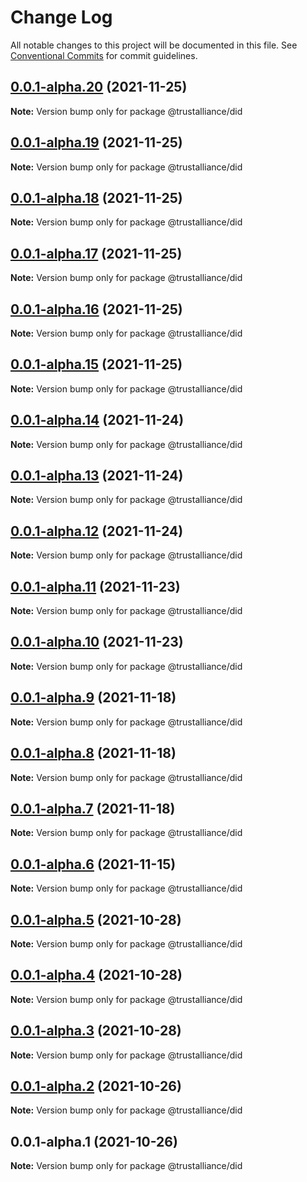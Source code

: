 # Change Log

All notable changes to this project will be documented in this file.
See [Conventional Commits](https://conventionalcommits.org) for commit guidelines.

## [0.0.1-alpha.20](https://github.com/trustalliance-blockchain/trustalliance-verifiable/compare/@trustalliance/did@0.0.1-alpha.19...@trustalliance/did@0.0.1-alpha.20) (2021-11-25)

**Note:** Version bump only for package @trustalliance/did





## [0.0.1-alpha.19](https://github.com/trustalliance-blockchain/trustalliance-verifiable/compare/@trustalliance/did@0.0.1-alpha.18...@trustalliance/did@0.0.1-alpha.19) (2021-11-25)

**Note:** Version bump only for package @trustalliance/did





## [0.0.1-alpha.18](https://github.com/trustalliance-blockchain/trustalliance-verifiable/compare/@trustalliance/did@0.0.1-alpha.17...@trustalliance/did@0.0.1-alpha.18) (2021-11-25)

**Note:** Version bump only for package @trustalliance/did





## [0.0.1-alpha.17](https://github.com/trustalliance-blockchain/track-back-verifier/compare/@trustalliance/did@0.0.1-alpha.16...@trustalliance/did@0.0.1-alpha.17) (2021-11-25)

**Note:** Version bump only for package @trustalliance/did





## [0.0.1-alpha.16](https://github.com/trustalliance-blockchain/track-back-verifier/packages/trustalliance-did/compare/@trustalliance/did@0.0.1-alpha.15...@trustalliance/did@0.0.1-alpha.16) (2021-11-25)

**Note:** Version bump only for package @trustalliance/did





## [0.0.1-alpha.15](github.com/trustalliance-blockchain/track-back-verifier/packages/trustalliance-did/compare/@trustalliance/did@0.0.1-alpha.14...@trustalliance/did@0.0.1-alpha.15) (2021-11-25)

**Note:** Version bump only for package @trustalliance/did





## [0.0.1-alpha.14](https://github.com/trustalliance-blockchain/trustalliance-did/compare/@trustalliance/did@0.0.1-alpha.13...@trustalliance/did@0.0.1-alpha.14) (2021-11-24)

**Note:** Version bump only for package @trustalliance/did





## [0.0.1-alpha.13](https://github.com/trustalliance-blockchain/trustalliance-did/compare/@trustalliance/did@0.0.1-alpha.12...@trustalliance/did@0.0.1-alpha.13) (2021-11-24)

**Note:** Version bump only for package @trustalliance/did





## [0.0.1-alpha.12](https://github.com/trustalliance-blockchain/trustalliance-did/compare/@trustalliance/did@0.0.1-alpha.11...@trustalliance/did@0.0.1-alpha.12) (2021-11-24)

**Note:** Version bump only for package @trustalliance/did





## [0.0.1-alpha.11](https://github.com/trustalliance-blockchain/trustalliance-did/compare/@trustalliance/did@0.0.1-alpha.10...@trustalliance/did@0.0.1-alpha.11) (2021-11-23)

**Note:** Version bump only for package @trustalliance/did





## [0.0.1-alpha.10](https://github.com/trustalliance-blockchain/trustalliance-did/compare/@trustalliance/did@0.0.1-alpha.9...@trustalliance/did@0.0.1-alpha.10) (2021-11-23)

**Note:** Version bump only for package @trustalliance/did





## [0.0.1-alpha.9](https://github.com/trustalliance-blockchain/trustalliance-did/compare/@trustalliance/did@0.0.1-alpha.8...@trustalliance/did@0.0.1-alpha.9) (2021-11-18)

**Note:** Version bump only for package @trustalliance/did





## [0.0.1-alpha.8](https://github.com/trustalliance-blockchain/trustalliance-did/compare/@trustalliance/did@0.0.1-alpha.7...@trustalliance/did@0.0.1-alpha.8) (2021-11-18)

**Note:** Version bump only for package @trustalliance/did





## [0.0.1-alpha.7](https://github.com/trustalliance-blockchain/trustalliance-did/compare/@trustalliance/did@0.0.1-alpha.6...@trustalliance/did@0.0.1-alpha.7) (2021-11-18)

**Note:** Version bump only for package @trustalliance/did





## [0.0.1-alpha.6](https://github.com/trustalliance-blockchain/trustalliance-did/compare/@trustalliance/did@0.0.1-alpha.5...@trustalliance/did@0.0.1-alpha.6) (2021-11-15)

**Note:** Version bump only for package @trustalliance/did





## [0.0.1-alpha.5](https://github.com/trustalliance-blockchain/trustalliance-did/compare/@trustalliance/did@0.0.1-alpha.4...@trustalliance/did@0.0.1-alpha.5) (2021-10-28)

**Note:** Version bump only for package @trustalliance/did





## [0.0.1-alpha.4](https://github.com/trustalliance-blockchain/trustalliance-did/compare/@trustalliance/did@0.0.1-alpha.3...@trustalliance/did@0.0.1-alpha.4) (2021-10-28)

**Note:** Version bump only for package @trustalliance/did





## [0.0.1-alpha.3](https://github.com/trustalliance-blockchain/trustalliance-did/compare/@trustalliance/did@0.0.1-alpha.2...@trustalliance/did@0.0.1-alpha.3) (2021-10-28)

**Note:** Version bump only for package @trustalliance/did





## [0.0.1-alpha.2](https://github.com/trustalliance-blockchain/trustalliance-did/compare/@trustalliance/did@0.0.1-alpha.1...@trustalliance/did@0.0.1-alpha.2) (2021-10-26)

**Note:** Version bump only for package @trustalliance/did





## 0.0.1-alpha.1 (2021-10-26)

**Note:** Version bump only for package @trustalliance/did
